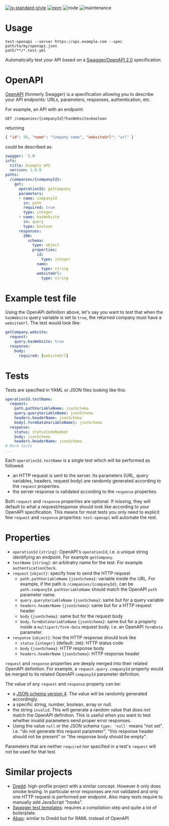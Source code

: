 [![js-standard-style](https://cdn.rawgit.com/standard/standard/master/badge.svg)](https://github.com/standard/standard)
[![npm](https://img.shields.io/npm/v/test-openapi.svg)](https://www.npmjs.com/package/test-openapi)
![node](https://img.shields.io/node/v/test-openapi.svg)
![maintenance](https://img.shields.io/maintenance/yes/2018.svg)

# Usage

```shell
test-openapi --server https://api.example.com --spec path/to/my/openapi.json
path/**/*.test.yml
```

Automatically test your API based on a [Swagger/OpenAPI 2.0](https://www.openapis.org/)
specification.

# OpenAPI

[OpenAPI](https://www.openapis.org/) (formerly Swagger) is a specification
allowing you to describe your API endpoints: URLs, parameters, responses,
authentication, etc.

For example, an API with an endpoint:

```HTTP
GET /companies/{companyId}?hasWebsite=boolean
```

returning

```JSON
{ "id": 50, "name": "Company name", "websiteUrl": "url" }
```

could be described as:

```yml
swagger: '2.0'
info:
  title: Example API
  version: 1.0.0
paths:
  /companies/{companyId}:
    get:
      operationId: getCompany
      parameters:
      - name: companyId
        in: path
        required: true
        type: integer
      - name: hasWebsite
        in: query
        type: boolean
      responses:
        200:
          schema:
            type: object
            properties:
              id:
                type: integer
              name:
                type: string
              websiteUrl:
                type: string
```

# Example test file

Using the OpenAPI definition above, let's say you want to test that when the
`hasWebsite` query variable is set to `true`, the returned company must have a
`websiteUrl`. The test would look like:

```yml
getCompany.website:
  request:
    query.hasWebsite: true
  response:
    body:
      required: [websiteUrl]
```

# Tests

Tests are specified in YAML or JSON files looking like this:

```yml
operationId.testName:
  request:
    path.pathVariableName: jsonSchema
    query.queryVariableName: jsonSchema
    headers.headerName: jsonSchema
    body[.formDataVariableName]: jsonSchema
  response:
    status: statusCodeNumber
    body: jsonSchema
    headers.headerName: jsonSchema
# More tests
...
```

Each `operationId.testName` is a single test which will be performed as followed:

* an HTTP request is sent to the server. Its parameters (URL, query variables,
  headers, request body) are randomly generated according to the `request` properties.
* the server response is validated according to the `response` properties.

Both `request` and `response` properties are optional. If missing, they will
default to what a request/response should look like according to your OpenAPI
specification. This means for most tests you only need to explicit few `request`
and `response` properties: `test-openapi` will automate the rest.

# Properties

* `operationId` `{string}`: OpenAPI's `operationId`, i.e. a unique string identifying
  an endpoint. For example `getCompany`.
* `testName` `{string}`: an arbitratry name for the test. For example `authenticationCheck`.
* `request` `{object}`: specify how to send the HTTP request
  * `path.pathVariableName` `{jsonSchema}`: variable inside the URL.
    For example, if the path is `/companies/{companyId}`, can be `path.companyId`.
    `pathVariableName` should match the OpenAPI `path` parameter name.
  * `query.queryVariableName` `{jsonSchema}`: same but for a query variable
  * `headers.headerName` `{jsonSchema}`: same but for a HTTP request header
  * `body` `{jsonSchema}`: same but for the request body
  * `body.formDataVariableName` `{jsonSchema}`: same but for a property inside a
    `multipart/form-data` request body. I.e. an OpenAPI `formData` parameter.
* `response` `{object}`: how the HTTP response should look like
  * `status` `{integer}` (default: `200`): HTTP status code
  * `body` `{jsonSchema}`: HTTP response body
  * `headers.headerName` `{jsonSchema}`: HTTP response header

`request` and `response` properties are deeply merged into their related OpenAPI
definition. For example, a `request.query.companyId` property would be merged to
its related OpenAPI `companyId` parameter definition.

The value of any `request` and `response` property can be:

* a [JSON schema version 4](https://github.com/OAI/OpenAPI-Specification/blob/master/versions/2.0.md#schemaObject).
  The value will be randomly generated accordingly.
* a specific string, number, boolean, array or null.
* the string `invalid`. This will generate a random value that _does not_ match
  the OpenAPI definition.
  This is useful when you want to test whether invalid parameters send proper
  error responses.
* Using the value `null` or the JSON schema `type: 'null'` means "not set".
  I.e. "do not generate this request parameter", "this response header should not
  be present" or "the response body should be empty".

Parameters that are neither `required` nor specified in a test's `request`
will not be used for that test.

# Similar projects

* [Dredd](https://github.com/apiaryio/dredd): high-profile project with a similar concept. However it only does smoke testing. In particular error responses are not validated and only one HTTP request is performed per endpoint. Also many tests require to manually add JavaScript "hooks".
* [Swagger test templates](https://github.com/apigee-127/swagger-test-templates): requires a compilation step and quite a lot of boilerplate.
* [Abao](https://github.com/cybertk/abao): similar to Dredd but for RAML instead of OpenAPI
